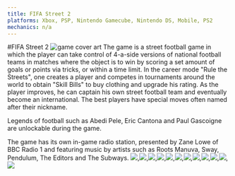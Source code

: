 ```yaml
---
title: FIFA Street 2
platforms: Xbox, PSP, Nintendo Gamecube, Nintendo DS, Mobile, PS2
mechanics: n/a
---
```

#FIFA Street 2
![game cover art](//images.igdb.com/igdb/image/upload/t_thumb/emsii7ac7ovh9tlq3vbu.jpg "Logo Title Text 1")
The game is a street football game in which the player can take control of 4-a-side versions of national football teams in matches where the object is to win by scoring a set amount of goals or points via tricks, or within a time limit. In the career mode "Rule the Streets", one creates a player and competes in tournaments around the world to obtain "Skill Bills" to buy clothing and upgrade his rating. As the player improves, he can captain his own street football team and eventually become an international. The best players have special moves often named after their nickname. 
 
Legends of football such as Abedi Pele, Eric Cantona and Paul Gascoigne are unlockable during the game. 
 
The game has its own in-game radio station, presented by Zane Lowe of BBC Radio 1 and featuring music by artists such as Roots Manuva, Sway, Pendulum, The Editors and The Subways.
<img src="//images.igdb.com/igdb/image/upload/t_thumb/bhbby1qtcurqvdpqkmp2.jpg"/>,<img src="//images.igdb.com/igdb/image/upload/t_thumb/qu1ilk4kb9etef1fseo7.jpg"/>,<img src="//images.igdb.com/igdb/image/upload/t_thumb/x8wrowom97lzpkmjtkr3.jpg"/>,<img src="//images.igdb.com/igdb/image/upload/t_thumb/crmlvfavrpoib17xmjhz.jpg"/>,<img src="//images.igdb.com/igdb/image/upload/t_thumb/nhwd9w3kldk1b74baycn.jpg"/>,<img src="//images.igdb.com/igdb/image/upload/t_thumb/mzvehtagrycucomz2bqd.jpg"/>,<img src="//images.igdb.com/igdb/image/upload/t_thumb/migctxro1oyqpcoxorej.jpg"/>,<img src="//images.igdb.com/igdb/image/upload/t_thumb/v98udrkx0yveevittqxy.jpg"/>,<img src="//images.igdb.com/igdb/image/upload/t_thumb/vdtb06lfkkpt12bbqqms.jpg"/>,<img src="//images.igdb.com/igdb/image/upload/t_thumb/at6se1ubg5hrs0rqmxgv.jpg"/>,<img src="//images.igdb.com/igdb/image/upload/t_thumb/qboy1n2c4hiempbycog4.jpg"/>,<img src="//images.igdb.com/igdb/image/upload/t_thumb/fteh7ssl5lcpsqhcmnaz.jpg"/>
